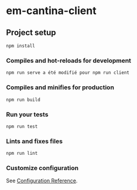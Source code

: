 # em-cantina-client

## Project setup
```
npm install
```

### Compiles and hot-reloads for development
```
npm run serve a été modifié pour npm run client
```

### Compiles and minifies for production
```
npm run build
```

### Run your tests
```
npm run test
```

### Lints and fixes files
```
npm run lint
```

### Customize configuration
See [Configuration Reference](https://cli.vuejs.org/config/).
